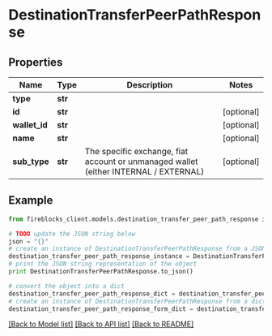# DestinationTransferPeerPathResponse


## Properties
Name | Type | Description | Notes
------------ | ------------- | ------------- | -------------
**type** | **str** |  | 
**id** | **str** |  | [optional] 
**wallet_id** | **str** |  | [optional] 
**name** | **str** |  | [optional] 
**sub_type** | **str** | The specific exchange, fiat account or unmanaged wallet (either INTERNAL / EXTERNAL) | [optional] 

## Example

```python
from fireblocks_client.models.destination_transfer_peer_path_response import DestinationTransferPeerPathResponse

# TODO update the JSON string below
json = "{}"
# create an instance of DestinationTransferPeerPathResponse from a JSON string
destination_transfer_peer_path_response_instance = DestinationTransferPeerPathResponse.from_json(json)
# print the JSON string representation of the object
print DestinationTransferPeerPathResponse.to_json()

# convert the object into a dict
destination_transfer_peer_path_response_dict = destination_transfer_peer_path_response_instance.to_dict()
# create an instance of DestinationTransferPeerPathResponse from a dict
destination_transfer_peer_path_response_form_dict = destination_transfer_peer_path_response.from_dict(destination_transfer_peer_path_response_dict)
```
[[Back to Model list]](../README.md#documentation-for-models) [[Back to API list]](../README.md#documentation-for-api-endpoints) [[Back to README]](../README.md)


